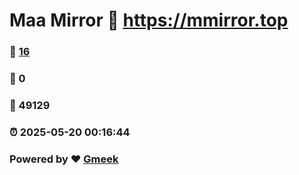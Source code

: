 # Maa Mirror :link: https://mmirror.top 
### :page_facing_up: [16](https://mmirror.top/tag.html) 
### :speech_balloon: 0 
### :hibiscus: 49129 
### :alarm_clock: 2025-05-20 00:16:44 
### Powered by :heart: [Gmeek](https://github.com/Meekdai/Gmeek)
